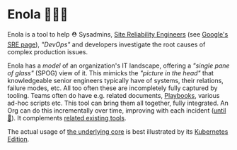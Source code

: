 # Enola 🕵🏾‍♀️

Enola is a tool to help ⛑️ Sysadmins,
[Site Reliability Engineers](https://en.wikipedia.org/wiki/Site_reliability_engineering)
(see [Google's SRE page](https://sre.google)), _"DevOps"_ and developers
investigate the root causes of complex production issues.

Enola has a _model_ of an organization's IT landscape,
offering a _"single pane of glass"_ (SPOG) view of it.
This mimicks the _"picture in the head"_ that knowledgeable senior engineers
typically have of systems, their relations, failure modes, etc. All too often
these are incompletely fully captured by tooling.  Teams often do
have e.g. related documents, [Playbooks](docs/playbook.md), various ad-hoc scripts etc.
This tool can bring them all together, fully integrated. An Org can
do this incrementally over time, improving with each incident
([until 🔮](docs/singularity.md)).
It complements [related existing tools](docs/other.md).

The actual usage of [the underlying core](docs/core.md) is best illustrated by its [Kubernetes Edition](docs/k8s/index.md).
